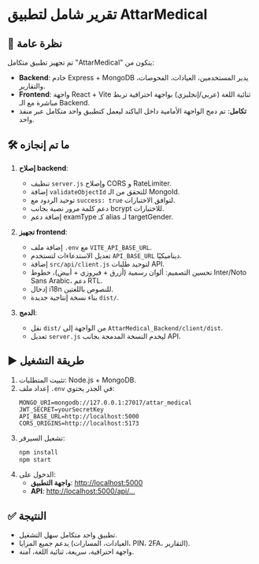 # تقرير شامل لتطبيق AttarMedical

## 📌 نظرة عامة
تم تجهيز تطبيق متكامل "AttarMedical" يتكون من:
- **Backend**: خادم Express + MongoDB يدير المستخدمين، العيادات، الفحوصات، والتقارير.
- **Frontend**: واجهة React + Vite ثنائية اللغة (عربي/إنجليزي) بواجهة احترافية تربط مباشرة مع الـ Backend.
- **تكامل**: تم دمج الواجهة الأمامية داخل الباكند ليعمل كتطبيق واحد متكامل عبر منفذ واحد.

## 🛠️ ما تم إنجازه
1. **إصلاح backend**:
   - تنظيف `server.js` وإصلاح CORS و RateLimiter.
   - إضافة `validateObjectId` للتحقق من الـ MongoId.
   - توحيد الردود مع `success: true` لتوافق الاختبارات.
   - دعم كلمة مرور نصية بجانب bcrypt للاختبارات.
   - إضافة دعم examType كـ alias لـ targetGender.

2. **تجهيز frontend**:
   - إضافة ملف `.env` مع `VITE_API_BASE_URL`.
   - تعديل الاستدعاءات لتستخدم `API_BASE_URL` ديناميكيًا.
   - إضافة `src/api/client.js` لتوحيد طلبات API.
   - تحسين التصميم: ألوان رسمية (أزرق + فيروزي + أبيض)، خطوط Inter/Noto Sans Arabic، دعم RTL.
   - إدخال i18n للنصوص باللغتين.
   - بناء نسخة إنتاجية جديدة `dist/`.

3. **الدمج**:
   - نقل `dist/` من الواجهة إلى `AttarMedical_Backend/client/dist`.
   - تعديل `server.js` ليخدم النسخة المدمجة بجانب API.

## ▶️ طريقة التشغيل
1. تثبيت المتطلبات: Node.js + MongoDB.
2. إعداد ملف `.env` في الجذر يحتوي:
   ```env
   MONGO_URI=mongodb://127.0.0.1:27017/attar_medical
   JWT_SECRET=yourSecretKey
   API_BASE_URL=http://localhost:5000
   CORS_ORIGINS=http://localhost:5173
   ```
3. تشغيل السيرفر:
   ```bash
   npm install
   npm start
   ```
4. الدخول على:
   - **واجهة التطبيق**: [http://localhost:5000](http://localhost:5000)
   - **API**: [http://localhost:5000/api/...](http://localhost:5000/api/...)

## ✅ النتيجة
- تطبيق واحد متكامل سهل التشغيل.
- يدعم جميع المزايا (العيادات، المسارات، PIN، 2FA، التقارير).
- واجهة احترافية، سريعة، ثنائية اللغة، آمنة.
